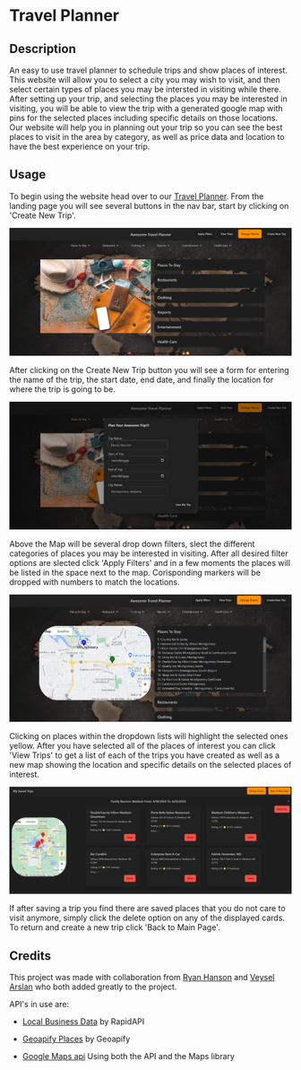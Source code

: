 # Travel Planner

## Description

An easy to use travel planner to schedule trips and show places of interest. This website will allow you to select a city you may wish to visit, and then select certain types of places you may be intersted in visiting while there. After setting up your trip, and selecting the places you may be interested in visiting, you will be able to view the trip with a generated google map with pins for the selected places including specific details on those locations. Our website will help you in planning out your trip so you can see the best places to visit in the area by category, as well as price data and location to have the best experience on your trip.

## Usage

To begin using the website head over to our [Travel Planner](). From the landing page you will see several buttons in the nav bar, start by clicking on 'Create New Trip'. 

![Landing page](./assets/images/landing-page.png)


After clicking on the Create New Trip button you will see a form for entering the name of the trip, the start date, end date, and finally the location for where the trip is going to be.

![Create a new trip form](./assets/images/new-trip-form.png)

Above the Map will be several drop down filters, slect the different categories of places you may be interested in visiting. After all desired filter options are slected click 'Apply Filters' and in a few moments the places will be listed in the space next to the map. Corisponding markers will be dropped with numbers to match the locations.

![Marked map with locations](./assets/images/filtered.png)

Clicking on places within the dropdown lists will highlight the selected ones yellow. After you have selected all of the places of interest you can click 'View Trips' to get a list of each of the trips you have created as well as a new map showing the location and specific details on the selected places of interest.

![Trip display](./assets/images/trips.png)

If after saving a trip you find there are saved places that you do not care to visit anymore, simply click the delete option on any of the displayed cards. To return and create a new trip click 'Back to Main Page'.
## Credits

This project was made with collaboration from [Ryan Hanson](https://github.com/rhansen27) and [Veysel Arslan](https://github.com/veyselarslan12) who both added greatly to the project.

API's in use are:

- [Local Business Data](https://rapidapi.com/letscrape-6bRBa3QguO5/api/local-business-data) by RapidAPI

- [Geoapify Places](https://www.geoapify.com/) by Geoapify

- [Google Maps api](https://mapsplatform.google.com/maps-products/?_gl=1*qs1w6d*_ga*MTk1MzUxODIzNy4xNzEyMjA2MjI0*_ga_NRWSTWS78N*MTcxMzQ3MzEzMy42LjEuMTcxMzQ3MzEzMy4wLjAuMA..#maps-section) Using both the API and the Maps library
